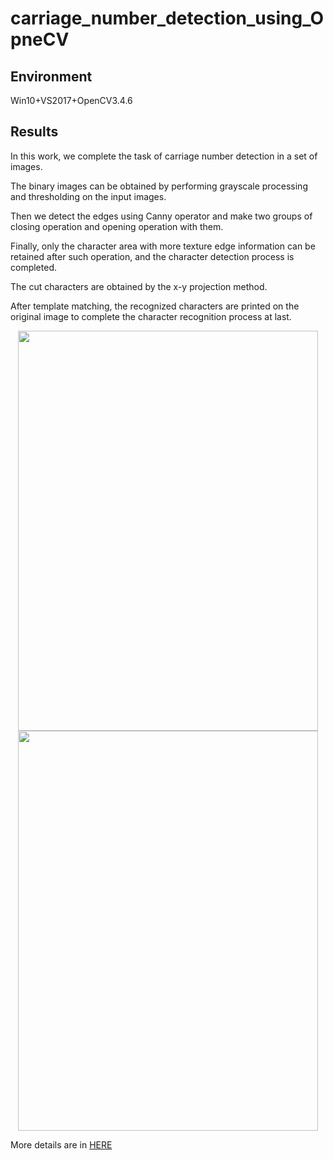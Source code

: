 # carriage_number_detection_using_OpneCV

## Environment
Win10+VS2017+OpenCV3.4.6

## Results
In this work, we complete the task of carriage number detection in a set of images. 

The binary images can be obtained by performing grayscale processing and thresholding on the input images. 

Then we detect the edges using Canny operator and make two groups of closing operation and opening operation with them. 

Finally, only the character area with more texture edge information can be retained after such operation, and the character detection process is completed. 

The cut characters are obtained by the x-y projection method.

After template matching, the recognized characters are printed on the original image to complete the character recognition process at last.

<div align=center><img width="480" height="640" src="https://i.loli.net/2019/07/22/5d35b933d793d89189.png"/></div>


<div align=center><img width="480" height="640" src="https://i.loli.net/2019/07/22/5d35b93450f1046484.png"/></div>

More details are in [HERE](https://blog.csdn.net/BenJamin_Blue/article/details/96892971) 

